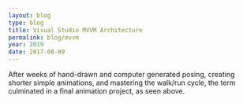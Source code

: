 ```yaml
---
layout: blog
type: blog
title: Visual Studio MVVM Architecture
permalink: blog/mvvm
year: 2019
date: 2017-08-09
---
```


After weeks of hand-drawn and computer generated posing, creating shorter simple animations, and mastering the walk/run cycle, the term culminated in a final animation project, as seen above.
